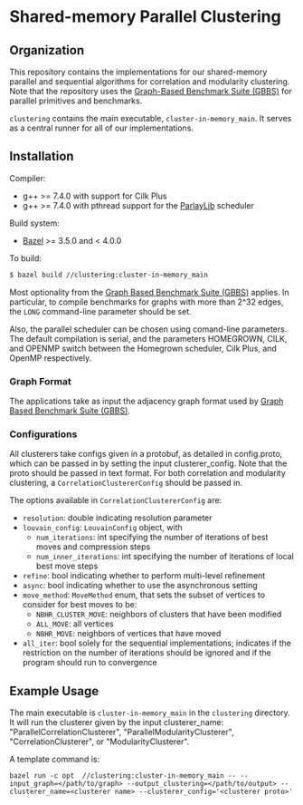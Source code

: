 # Shared-memory Parallel Clustering

Organization
--------

This repository contains the implementations for our
shared-memory parallel and sequential algorithms for correlation and modularity 
clustering.  Note
that the repository uses the
[Graph-Based Benchmark Suite (GBBS)](https://github.com/ParAlg/gbbs)
for parallel primitives and benchmarks.

`clustering` contains the main executable, `cluster-in-memory_main`.
It serves as a central runner for all of our implementations.

<!---
`scripts/test_approx_kcore.py` is a script to run tests for ParallelLDS, 
LDS, and KCore.
-->

## Installation

Compiler:
* g++ &gt;= 7.4.0 with support for Cilk Plus
* g++ &gt;= 7.4.0 with pthread support for the [ParlayLib](https://github.com/cmuparlay/parlaylib) scheduler


Build system:
* [Bazel](https:://bazel.build) &gt;= 3.5.0 and &lt; 4.0.0

To build:
```sh
$ bazel build //clustering:cluster-in-memory_main
```

Most optionality from the [Graph Based Benchmark Suite (GBBS)](https://github.com/ParAlg/gbbs)
applies. In particular, to compile benchmarks for graphs with
more than 2^32 edges, the `LONG` command-line parameter should be set.

Also, the parallel scheduler can be chosen using comand-line parameters.
The default compilation is serial, and the parameters HOMEGROWN, CILK, and
OPENMP switch between the Homegrown scheduler, Cilk Plus, and OpenMP
respectively.

### Graph Format

The applications take as input the adjacency graph format used by
[Graph Based Benchmark Suite (GBBS)](https://github.com/ParAlg/gbbs).

### Configurations

All clusterers take configs given
in a protobuf, as detailed in config.proto, which can be passed in by setting
the input clusterer_config. Note that the proto should be passed in text format.
For both correlation and modularity clustering, a `CorrelationClustererConfig`
should be passed in.

The options available in `CorrelationClustererConfig` are:
* `resolution`: double indicating resolution parameter
* `louvain_config`: `LouvainConfig` object, with
    *  `num_iterations`: int specifying the number of iterations of best moves and compression steps
    * `num_inner_iterations`: int specifying the number of iterations of local best move steps
* `refine`: bool indicating whether to perform multi-level refinement
* `async`: bool indicating whether to use the asynchronous setting
* `move_method`: `MoveMethod` enum, that sets the subset of vertices to consider for best moves to be:
    * `NBHR_CLUSTER_MOVE`: neighbors of clusters that have been modified
    * `ALL_MOVE`: all vertices
    * `NBHR_MOVE`: neighbors of vertices that have moved
* `all_iter`: bool solely for the sequential implementations; indicates if the restriction on the number of iterations should be ignored and if the program should run to convergence

## Example Usage

The main executable is `cluster-in-memory_main` in the `clustering` directory. It
will run the clusterer given by the input clusterer_name: "ParallelCorrelationClusterer",
"ParallelModularityClusterer", "CorrelationClusterer", or "ModularityClusterer".

A template command is:

```
bazel run -c opt  //clustering:cluster-in-memory_main -- --input_graph=</path/to/graph> --output_clustering=</path/to/output> --clusterer_name=<clusterer name> --clusterer_config='<clusterer proto>'
```
